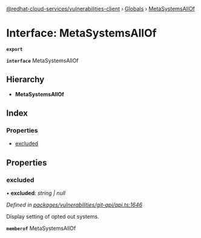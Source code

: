 [@redhat-cloud-services/vulnerabilities-client](../README.md) › [Globals](../globals.md) › [MetaSystemsAllOf](metasystemsallof.md)

# Interface: MetaSystemsAllOf

**`export`** 

**`interface`** MetaSystemsAllOf

## Hierarchy

* **MetaSystemsAllOf**

## Index

### Properties

* [excluded](metasystemsallof.md#excluded)

## Properties

###  excluded

• **excluded**: *string | null*

*Defined in [packages/vulnerabilities/git-api/api.ts:1646](https://github.com/RedHatInsights/javascript-clients/blob/master/packages/vulnerabilities/git-api/api.ts#L1646)*

Display setting of opted out systems.

**`memberof`** MetaSystemsAllOf
